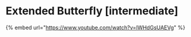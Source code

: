# Extended Butterfly \[intermediate]

{% embed url="https://www.youtube.com/watch?v=lWHdGsUAEVg" %}
